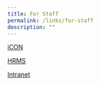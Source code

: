 ```yaml
---
title: For Staff
permalink: /links/for-staff
description: ""
---
```

[iCON](https://icon.moe.edu.sg/)

  

[HRMS](https://hrms.moe.gov.sg/)

  

[Intranet](https://intranet.moe.gov.sg/Pages/Home.aspx)